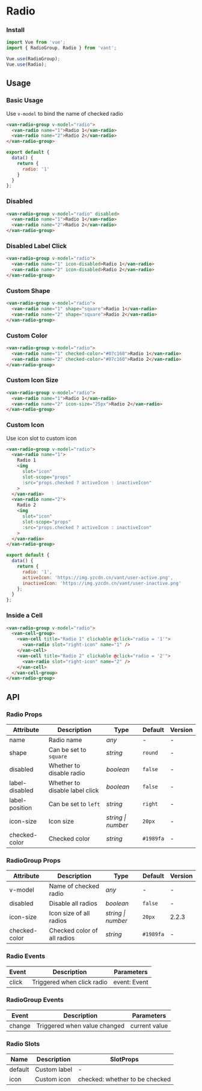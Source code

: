 # Radio

### Install

``` javascript
import Vue from 'vue';
import { RadioGroup, Radio } from 'vant';

Vue.use(RadioGroup);
Vue.use(Radio);
```

## Usage

### Basic Usage

Use `v-model` to bind the name of checked radio

```html
<van-radio-group v-model="radio">
  <van-radio name="1">Radio 1</van-radio>
  <van-radio name="2">Radio 2</van-radio>
</van-radio-group>
```

```javascript
export default {
  data() {
    return {
      radio: '1'
    }
  }
};
```

### Disabled

```html
<van-radio-group v-model="radio" disabled>
  <van-radio name="1">Radio 1</van-radio>
  <van-radio name="2">Radio 2</van-radio>
</van-radio-group>
```

### Disabled Label Click

```html
<van-radio-group v-model="radio">
  <van-radio name="1" icon-disabled>Radio 1</van-radio>
  <van-radio name="2" icon-disabled>Radio 2</van-radio>
</van-radio-group>
```

### Custom Shape

```html
<van-radio-group v-model="radio">
  <van-radio name="1" shape="square">Radio 1</van-radio>
  <van-radio name="2" shape="square">Radio 2</van-radio>
</van-radio-group>
```

### Custom Color

```html
<van-radio-group v-model="radio">
  <van-radio name="1" checked-color="#07c160">Radio 1</van-radio>
  <van-radio name="2" checked-color="#07c160">Radio 2</van-radio>
</van-radio-group>
```

### Custom Icon Size

```html
<van-radio-group v-model="radio">
  <van-radio name="1">Radio 1</van-radio>
  <van-radio name="2" icon-size="25px">Radio 2</van-radio>
</van-radio-group>
```

### Custom Icon

Use icon slot to custom icon

```html
<van-radio-group v-model="radio">
  <van-radio name="1">
    Radio 1
    <img
      slot="icon"
      slot-scope="props"
      :src="props.checked ? activeIcon : inactiveIcon"
    >
  </van-radio>
  <van-radio name="2">
    Radio 2
    <img
      slot="icon"
      slot-scope="props"
      :src="props.checked ? activeIcon : inactiveIcon"
    >
  </van-radio>
</van-radio-group>
```

```js
export default {
  data() {
    return {
      radio: '1',
      activeIcon: 'https://img.yzcdn.cn/vant/user-active.png',
      inactiveIcon: 'https://img.yzcdn.cn/vant/user-inactive.png'
    };
  }
};
```

### Inside a Cell

```html
<van-radio-group v-model="radio">
  <van-cell-group>
    <van-cell title="Radio 1" clickable @click="radio = '1'">
      <van-radio slot="right-icon" name="1" />
    </van-cell>
    <van-cell title="Radio 2" clickable @click="radio = '2'">
      <van-radio slot="right-icon" name="2" />
    </van-cell>
  </van-cell-group>
</van-radio-group>
```

## API

### Radio Props

| Attribute | Description | Type | Default | Version |
|------|------|------|------|------|
| name | Radio name | *any* | - | - |
| shape | Can be set to `square` | *string* | `round` | - |
| disabled | Whether to disable radio | *boolean* | `false` | - |
| label-disabled | Whether to disable label click | *boolean* | `false` | - |
| label-position | Can be set to `left` | *string* | `right` | - |
| icon-size | Icon size | *string \| number* | `20px` | - |
| checked-color | Checked color | *string* | `#1989fa` | - | - |

### RadioGroup Props

| Attribute | Description | Type | Default | Version |
|------|------|------|------|------|
| v-model | Name of checked radio | *any* | - | - |
| disabled | Disable all radios | *boolean* | `false` | - |
| icon-size | Icon size of all radios | *string \| number* | `20px` | 2.2.3 |
| checked-color | Checked color of all radios | *string* | `#1989fa` | - | 2.2.3 |

### Radio Events

| Event | Description | Parameters |
|------|------|------|
| click | Triggered when click radio | event: Event |

### RadioGroup Events

| Event | Description | Parameters |
|------|------|------|
| change | Triggered when value changed | current value |

### Radio Slots

| Name | Description | SlotProps |
|------|------|------|
| default | Custom label | - |
| icon | Custom icon | checked: whether to be checked |
